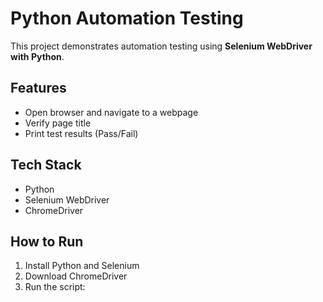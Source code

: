 # Python Automation Testing  

This project demonstrates automation testing using **Selenium WebDriver with Python**.  

##  Features
- Open browser and navigate to a webpage  
- Verify page title  
- Print test results (Pass/Fail)  

##  Tech Stack
- Python  
- Selenium WebDriver  
- ChromeDriver  

##  How to Run
1. Install Python and Selenium  
2. Download ChromeDriver  
3. Run the script:  
   ```bash
